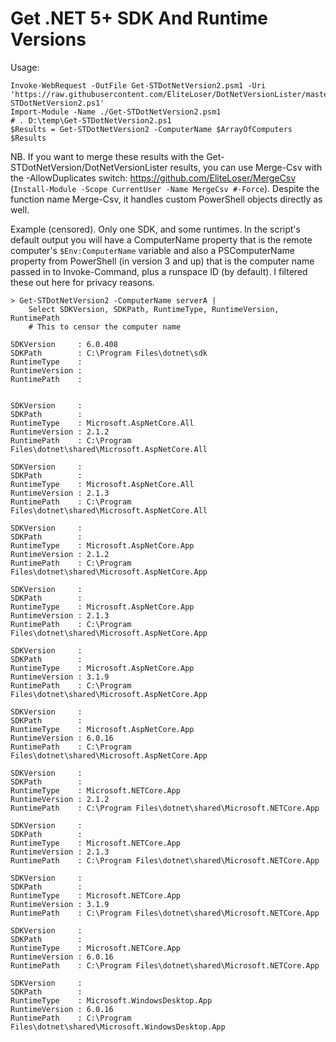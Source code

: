 # Get .NET 5+ SDK And Runtime Versions

Usage:

``` 
Invoke-WebRequest -OutFile Get-STDotNetVersion2.psm1 -Uri 'https://raw.githubusercontent.com/EliteLoser/DotNetVersionLister/master/5AndUp/Get-STDotNetVersion2.ps1'
Import-Module -Name ./Get-STDotNetVersion2.psm1    
# . D:\temp\Get-STDotNetVersion2.ps1
$Results = Get-STDotNetVersion2 -ComputerName $ArrayOfComputers
$Results
```  

NB. If you want to merge these results with the Get-STDotNetVersion/DotNetVersionLister results, you can use Merge-Csv with the 
-AllowDuplicates switch: https://github.com/EliteLoser/MergeCsv (`Install-Module -Scope CurrentUser -Name MergeCsv #-Force`). 
Despite the function name Merge-Csv, it handles custom PowerShell objects directly as well.

Example (censored). Only one SDK, and some runtimes. In the script's default output you will have a ComputerName property
that is the remote computer's `$Env:ComputerName` variable and also a PSComputerName property from PowerShell (in version
3 and up) that is the computer name passed in to Invoke-Command, plus a runspace ID (by default). I filtered these out here
for privacy reasons.

```
> Get-STDotNetVersion2 -ComputerName serverA | 
    Select SDKVersion, SDKPath, RuntimeType, RuntimeVersion, RuntimePath
    # This to censor the computer name

SDKVersion     : 6.0.408
SDKPath        : C:\Program Files\dotnet\sdk
RuntimeType    :
RuntimeVersion :
RuntimePath    :


SDKVersion     :
SDKPath        :
RuntimeType    : Microsoft.AspNetCore.All
RuntimeVersion : 2.1.2
RuntimePath    : C:\Program Files\dotnet\shared\Microsoft.AspNetCore.All

SDKVersion     :
SDKPath        :
RuntimeType    : Microsoft.AspNetCore.All
RuntimeVersion : 2.1.3
RuntimePath    : C:\Program Files\dotnet\shared\Microsoft.AspNetCore.All

SDKVersion     :
SDKPath        :
RuntimeType    : Microsoft.AspNetCore.App
RuntimeVersion : 2.1.2
RuntimePath    : C:\Program Files\dotnet\shared\Microsoft.AspNetCore.App

SDKVersion     :
SDKPath        :
RuntimeType    : Microsoft.AspNetCore.App
RuntimeVersion : 2.1.3
RuntimePath    : C:\Program Files\dotnet\shared\Microsoft.AspNetCore.App

SDKVersion     :
SDKPath        :
RuntimeType    : Microsoft.AspNetCore.App
RuntimeVersion : 3.1.9
RuntimePath    : C:\Program Files\dotnet\shared\Microsoft.AspNetCore.App

SDKVersion     :
SDKPath        :
RuntimeType    : Microsoft.AspNetCore.App
RuntimeVersion : 6.0.16
RuntimePath    : C:\Program Files\dotnet\shared\Microsoft.AspNetCore.App

SDKVersion     :
SDKPath        :
RuntimeType    : Microsoft.NETCore.App
RuntimeVersion : 2.1.2
RuntimePath    : C:\Program Files\dotnet\shared\Microsoft.NETCore.App

SDKVersion     :
SDKPath        :
RuntimeType    : Microsoft.NETCore.App
RuntimeVersion : 2.1.3
RuntimePath    : C:\Program Files\dotnet\shared\Microsoft.NETCore.App

SDKVersion     :
SDKPath        :
RuntimeType    : Microsoft.NETCore.App
RuntimeVersion : 3.1.9
RuntimePath    : C:\Program Files\dotnet\shared\Microsoft.NETCore.App

SDKVersion     :
SDKPath        :
RuntimeType    : Microsoft.NETCore.App
RuntimeVersion : 6.0.16
RuntimePath    : C:\Program Files\dotnet\shared\Microsoft.NETCore.App

SDKVersion     :
SDKPath        :
RuntimeType    : Microsoft.WindowsDesktop.App
RuntimeVersion : 6.0.16
RuntimePath    : C:\Program Files\dotnet\shared\Microsoft.WindowsDesktop.App


```

